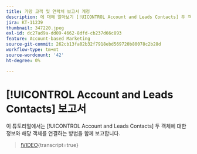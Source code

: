 ```yaml
---
title: 가망 고객 및 연락처 보고서 계정
description: 에 대해 알아보기 [!UICONTROL Account and Leads Contacts] 두 객체에 대한 정보와 해당 객체를 연결하는 방법을 함께 보고합니다.
jira: KT-11239
thumbnail: 347220.jpeg
exl-id: dc27ad9a-dd09-4662-8dfd-cb237d66c893
feature: Account-based Marketing
source-git-commit: 262cb13fa02b32f7918ebd569720b80078c2b28d
workflow-type: tm+mt
source-wordcount: '42'
ht-degree: 0%

---
```


# [!UICONTROL Account and Leads Contacts] 보고서

이 튜토리얼에서는 [!UICONTROL Account and Leads Contacts] 두 객체에 대한 정보와 해당 객체를 연결하는 방법을 함께 보고합니다.

>[!VIDEO](https://video.tv.adobe.com/v/347220/?learn=on){transcript=true}
